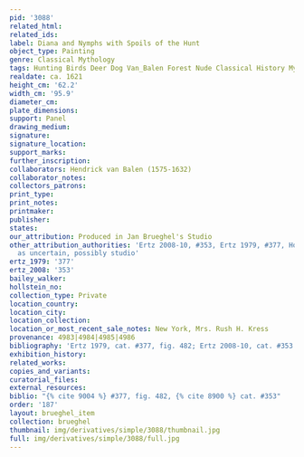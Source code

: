```yaml
---
pid: '3088'
related_html: 
related_ids: 
label: Diana and Nymphs with Spoils of the Hunt
object_type: Painting
genre: Classical Mythology
tags: Hunting Birds Deer Dog Van_Balen Forest Nude Classical History Mythological
realdate: ca. 1621
height_cm: '62.2'
width_cm: '95.9'
diameter_cm: 
plate_dimensions: 
support: Panel
drawing_medium: 
signature: 
signature_location: 
support_marks: 
further_inscription: 
collaborators: Hendrick van Balen (1575-1632)
collaborator_notes: 
collectors_patrons: 
print_type: 
print_notes: 
printmaker: 
publisher: 
states: 
our_attribution: Produced in Jan Brueghel's Studio
other_attribution_authorities: 'Ertz 2008-10, #353, Ertz 1979, #377, Honig database
  as uncertain, possibly studio'
ertz_1979: '377'
ertz_2008: '353'
bailey_walker: 
hollstein_no: 
collection_type: Private
location_country: 
location_city: 
location_collection: 
location_or_most_recent_sale_notes: New York, Mrs. Rush H. Kress
provenance: 4983|4984|4985|4986
bibliography: 'Ertz 1979, cat. #377, fig. 482; Ertz 2008-10, cat. #353'
exhibition_history: 
related_works: 
copies_and_variants: 
curatorial_files: 
external_resources: 
biblio: "{% cite 9004 %} #377, fig. 482, {% cite 8900 %} cat. #353"
order: '187'
layout: brueghel_item
collection: brueghel
thumbnail: img/derivatives/simple/3088/thumbnail.jpg
full: img/derivatives/simple/3088/full.jpg
---
```

